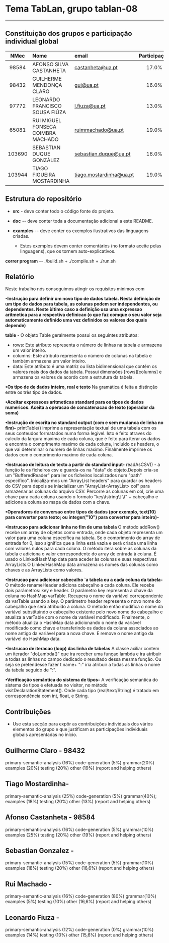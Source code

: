 # Tema **TabLan**, grupo **tablan-08**
-----

## Constituição dos grupos e participação individual global

| NMec | Nome | email | Participação |
|:---:|:---|:---|:---:|
|  98584 | AFONSO SILVA CASTANHETA | castanheta@ua.pt | 17.0% |
|  98432 | GUILHERME MENDONÇA CLARO | gui@ua.pt | 16.0% |
|  97772 | LEONARDO FRANCISCO SOUSA FIÚZA | l.fiuza@ua.pt | 13.0% |
|  65081 | RUI MIGUEL FONSECA COIMBRA MACHADO | ruimmachado@ua.pt | 19.0% |
| 103690 | SEBASTIAN DUQUE GONZÁLEZ | sebastian.duque@ua.pt |16.0% |
| 103944 | TIAGO FIGUEIRA MOSTARDINHA | tiago.mostardinha@ua.pt | 19.0%|

## Estrutura do repositório

- **src** - deve conter todo o código fonte do projeto.

- **doc** -- deve conter toda a documentação adicional a este README.

- **examples** -- deve conter os exemplos ilustrativos das linguagens criadas.

    - Estes exemplos devem conter comentários (no formato aceite pelas linguagens),
      que os tornem auto-explicativos.

 **correr program** -- ./build.sh + ./compile.sh + ./run.sh

## Relatório
Neste trabalho nós conseguimos atingir os requisitos minimos com

**-Instrução para definir um novo tipo de dados tabela. Nesta definição de um tipo de**
**dados para tabela, as colunas podem ser independentes, ou dependentes. Neste  ́ultimo**
**caso a definição usa uma expressao aritmetica para a respectiva definicao (o que faz comque o seu valor seja automaticamente definido uma vez** **definidos os valores dos quais depende)**

**table** - 
O objeto Table geralmente possui os seguintes atributos:
 - rows: Este atributo representa o número de linhas na tabela e armazena um valor inteiro.
 - columns: Este atributo representa o número de colunas na tabela e também armazena um valor inteiro.
 - data: Este atributo é uma matriz ou lista bidimensional que contém os valores reais dos dados da tabela. Possui dimensões [rows][columns] e armazena os valores de acordo com a estrutura da tabela.

**•Os tipo de de dados inteiro, real e texto**
Na gramática é feita a distinção entre os três tipo de dados.

**•Aceitar expressoes aritmeticas standard para os tipos de dados numericos. Aceita a operacao de concatenacao de texto (operador da soma)**

**•Instrução de escrita no standard output (com e sem mudanca de linha no fim)-**
printTable() imprime a representação textual de uma tabela com os seus conteudos formatados numa forma legivel.
Isto é feito atraves do calculo da largura maxima de cada coluna, que é feito para iterar os dados e encontra o comprimento maximo de cada coluna, incluido os headers, o que vai determinar o numero de linhas maximo. Finalmente imprime os dados com o comprimento maximo de cada coluna.

**•Instrucao de leitura de texto a partir do standard input-**
readAsCSV() - a função le os ficheiros csv e guarda-os na "data" do objeto.Depois cria-se um "BufferedReader" para ler os ficheiros localizados num "path" especifico". Inicializa-mos um "ArrayList<T> headers" para guardar os headers do CSV para depois se iniacializar um "ArrayList<ArrayList<T>> col" para armazenar as colunas do arquivo CSV.
Percorre as colunas em col, crie uma chave para cada coluna usando o formato "key\tstring\t \t" + cabeçalho e adicione a coluna ao mapa de dados com a chave.

**•Operadores de conversao entre tipos de dados (por exemplo, text(10) para converter para texto; ou integer("10") para converter para inteiro)-**

**•Instrucao para adicionar linha no fim de uma tabela**
 O método addRow() recebe um array de objetos como entrada, onde cada objeto representa um valor para uma coluna específica na tabela. Se o comprimento do array de entrada for 0, isso significa que a linha está vazia e será criada uma linha com valores nulos para cada coluna. O método itera sobre as colunas da tabela e adiciona o valor correspondente do array de entrada à coluna. É usado o LinkedHashMap data para aceder às colunas e suas respectivas ArrayLists.O LinkedHashMap data armazena os nomes das colunas como chaves e as ArrayLists como valores.

**•Instrucao para adicionar cabecalho `a tabela ou a cada coluna da tabela-**
O método renameHeader adiciona cabeçalho a cada coluna. Ele recebe dois parâmetros: key e header.
  O parâmetro key representa a chave da coluna no HashMap varTable. Recupera o nome da variável correspondente da varTable usando a key. O parâmetro header representa o novo nome do cabeçalho que será atribuído à coluna.
  O método então modifica o nome da variável substituindo o cabeçalho existente pelo novo nome do cabeçalho e atualiza a varTable com o nome da variável modificado.
  Finalmente, o método atualiza o HashMap data adicionando o nome da variável modificado como chave e transferindo os dados da coluna associados ao nome antigo da variável para a nova chave. E remove o nome antigo da variável do HashMap data.

**•Instrucao de iteracao (loop) das linha de tabelas**
A classe axiliar contem um iterador "doLambda()" que ira receber uma funçao lambda e ira atribuir a todas as linhas no campo dedicado o resultado dessa mesma função. Ou seja se pretendesse fazer t.name+ ":" iria atribuir a todas as linhas o nome da tabela seguido de ":". 




**•Verificação semântica do sistema de tipos-**
A verificação semantica do sistema de tipos é efetuada no visitor, no método visitDeclarationStatement(). Onde cada tipo (real/text/String) é tratado em correspondência com int, float, e String.

## Contribuições

- Use esta secção para expôr as contribuições individuais dos vários elementos do grupo e que
  justificam as participações individuais globais apresentadas no início.

## Guilherme Claro - 98432
  primary-semantic-analysis (16%)
  code-generation (5%)
  grammar(20%)
  examples (20%)
  testing (20%)
  other (19%) (report and helping others)

## Tiago Mostardinha- 
  primary-semantic-analysis (25%)
  code-generation (5%)
  grammar(40%);
  examples (18%)
  testing (20%)
  other (13%) (report and helping others)
## Afonso Castanheta - 98584
  primary-semantic-analysis (16%)
  code-generation (5%)
  grammar(10%)
  examples (25%)
  testing (20%)
  other (19%) (report and helping others)

## Sebastian Gonzalez -
  primary-semantic-analysis (15%)
  code-generation (5%)
  grammar(10%)
  examples (18%)
  testing (20%)
  other (16,6%) (report and helping others)
## Rui Machado -
  primary-semantic-analysis (16%)
  code-generation (80%)
  grammar(10%)
  examples (5%)
  testing (10%)
  other (16,6%) (report and helping others)
## Leonardo Fiuza -
  primary-semantic-analysis (12%)
  code-generation (0%)
  grammar(10%)
  examples (14%)
  testing (10%)
  other (15,6%) (report and helping others)
